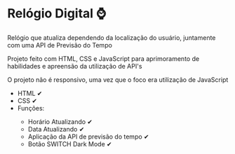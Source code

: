 <h1>Relógio Digital ⌚</h1>

<p>Relógio que atualiza dependendo da localização do usuário, juntamente com uma API de Previsão do Tempo</p>
<p>Projeto feito com HTML, CSS e JavaScript para aprimoramento de habilidades e apreensão da utilização de API's</p>
<p>O projeto não é responsivo, uma vez que o foco era utilização de JavaScript</p>

<ul>
<li>HTML ✔</li>
<li>CSS ✔</li>
<li>Funções:</li>
  <ul>
    <li>Horário Atualizando ✔</li>
    <li>Data Atualizando ✔</li>
    <li>Aplicação da API de previsão do tempo ✔</li>
    <li>Botão SWITCH Dark Mode ✔</li>
  </ul>
</ul>
